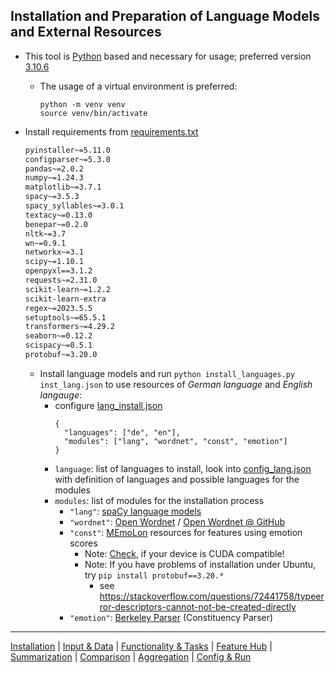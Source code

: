 ## Installation and Preparation of Language Models and External Resources

* This tool is [Python](https://www.python.org/) based and necessary for usage; preferred version [3.10.6](https://www.python.org/downloads/release/python-3106/)
  * The usage of a virtual environment is preferred:
    ```commandline
    python -m venv venv
    source venv/bin/activate
    ```

* Install requirements from [requirements.txt](requirements.txt)
  ```requirements.txt
  pyinstaller~=5.11.0
  configparser~=5.3.0
  pandas~=2.0.2
  numpy~=1.24.3
  matplotlib~=3.7.1
  spacy~=3.5.3
  spacy_syllables~=3.0.1
  textacy~=0.13.0
  benepar~=0.2.0
  nltk~=3.7
  wn~=0.9.1
  networkx~=3.1
  scipy~=1.10.1
  openpyxl==3.1.2
  requests~=2.31.0
  scikit-learn~=1.2.2
  scikit-learn-extra
  regex~=2023.5.5
  setuptools~=65.5.1
  transformers~=4.29.2
  seaborn~=0.12.2
  scispacy~=0.5.1
  protobuf~=3.20.0
  ```

  * Install language models and run `python install_languages.py inst_lang.json` to use resources of _German language_ and _English langauge_:
    * configure [lang_install.json](../lang_install.json)
      ```jsonlines
      {
        "languages": ["de", "en"],
        "modules": ["lang", "wordnet", "const", "emotion"]
      }
      ```
    * `language`: list of languages to install, look into [config_lang.json](../ext_res/installation/config_lang.json) with definition of languages and possible languages for the modules 
    * `modules`: list of modules for the installation process
      * `"lang"`: [spaCy language models](https://spacy.io/usage/models)
      * `"wordnet"`: [Open Wordnet](https://pypi.org/project/wn/) / [Open Wordnet @ GitHub](https://github.com/goodmami/wn)
      * `"const"`: [MEmoLon](https://zenodo.org/record/6025889/#.YiW6MhsxnJk) resources for features using emotion scores 
        * Note: [Check](https://askubuntu.com/questions/633176/how-to-know-if-my-gpu-supports-cuda), if your device is CUDA compatible!
        * Note: If you have problems of installation under Ubuntu, try `pip install protobuf==3.20.*`
            * see https://stackoverflow.com/questions/72441758/typeerror-descriptors-cannot-not-be-created-directly
      * `"emotion"`: [Berkeley Parser](https://github.com/nikitakit/self-attentive-parser#available-models) (Constituency Parser)

----
[Installation](../installation.md) | [Input & Data](input.md) | [Functionality & Tasks](tasks.md) | [Feature Hub](features.md) | [Summarization](analytics/summarization.md) | [Comparison](analytics/comparison.md) | [Aggregation](analytics/aggregation.md) | [Config & Run](configuration.md)